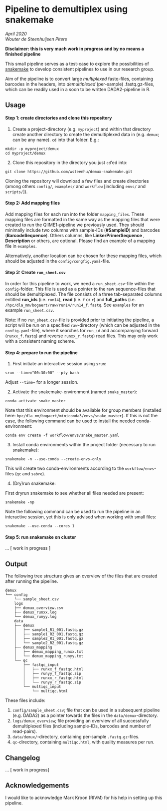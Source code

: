 # Pipeline to demultiplex using snakemake
_April 2020_  
_Wouter de Steenhuijsen Piters_

**Disclaimer: this is very much work in progress and by no means a finished pipeline**

This small pipeline serves as a test-case to explore the possibilities of [snakemake](https://academic.oup.com/bioinformatics/article/28/19/2520/290322) to develop consistent pipelines to use in our research group.

Aim of the pipeline is to convert large _multiplexed_ fastq-files, containing barcodes in the headers, into _demultiplexed_ (per-sample) .fastq.gz-files, which can be readily used in a soon to be written DADA2-pipeline in R.

## Usage

#### Step 1: create directories and clone this repository

1. Create a project-directory (e.g. `myproject`) and within that directory create another directory to create the demultiplexed data in (e.g. `demux`; can be any name). `cd` into that folder. E.g.:

```
mkdir -p myproject/demux
cd myproject/demux
```

2. Clone this repository in the directory you just `cd`'ed into:

```{shell}
git clone https://github.com/wsteenhu/demux-snakemake.git
```

Cloning the repository will download a few files and create directories (among others `config/`, `examples/` and `workflow` [including `envs/` and `scripts/`]).

#### Step 2: Add mapping files

Add mapping files for each run into the folder `mapping_files`. These mapping files are formatted in the same way as the mapping files that were created to run the QIIME1-pipeline we previously used. They should minimally include two columns with sample-IDs (**#SampleID**) and barcodes (**BarcodeSequence**). Others columns, like **LinkerPrimerSequence** , **Description** or others, are optional. Please find an example of a mapping file in `examples`.

Alternatively, another location can be chosen for these mapping files, which should be adjusted in the `config/congfig.yaml`-file.

#### Step 3: Create `run_sheet.csv`

In order for this pipeline to work, we need a `run_sheet.csv`-file within the `config`-folder. This file is used as a pointer to the raw sequence-files that should be demultiplexed.
The file consists of a three tab-separated columns entitled **run_ids** (i.e. `run14`), **read** (i.e. `f` or `r`) and **full_paths** (i.e. `/hpc/dla_mm/bogaert/raw/run14/run14_f.fastq`. See `examples` for an example `run_sheet.csv`. 

Note: if no `run_sheet.csv`-file is provided prior to initiating the pipeline, a script will be run on a specified `raw`-directory (which can be adjusted in the `config.yaml`-file), where it searches for `run_id` and accompanying forward (`runxx_f.fastq`) and reverse `runxx_r.fastq`) read files. This may only work with a consistent naming scheme.

#### Step 4: prepare to run the pipeline

1. First initiate an interactive session using `srun`:
```
srun --time="00:30:00" --pty bash
```

Adjust `--time=` for a longer session.

2. Activate the snakemake-environment (named `snake_master`):
```
conda activate snake_master
```

Note that this environment should be available for group members (installed here: `hpc/dla_mm/bogaert/miniconda3/envs/snake_master`). 
If this is not the case, the following command can be used to install the needed conda-environment:

```
conda env create -f workflow/envs/snake_master.yaml
```

3. Install conda environments within the project folder (necessary to run snakemake):

```
snakemake -n --use-conda --create-envs-only
```

This will create two conda-environments according to the `workflow/envs`-files (`qc` and `sabre`).

4. (Dry)run snakemake:

First dryrun snakemake to see whether all files needed are present:

```
snakemake -np
```

Note the following command can be used to run the pipeline in an interactive session, yet this is only advised when working with small files:

```
snakemake --use-conda --cores 1
```

#### Step 5: run snakemake on cluster

... [ work in progress ]

## Output

The following tree structure gives an overview of the files that are created after running the pipeline.

```
demux
└── config
    └── sample_sheet.csv
    logs
    ├── demux_overview.csv
    ├── demux_runxx.log
    └── demux_runyy.log
    data
    ├── demux
    │   ├── sample1_R1_001.fastq.gz
    │   ├── sample1_R2_001.fastq.gz
    │   ├── sample2_R1_001.fastq.gz
    │   └── sample2_R2_001.fastq.gz
    ├── demux_mapping
    │   ├── demux_mapping_runxx.txt
    │   └── demux_mapping_runyy.txt
    └── qc
        ├── fastqc_input
        │   ├── runxx_f_fastqc.html
        │   ├── runyy_f_fastqc.zip
        │   ├── runxx_r_fastqc.html
        │   └── runyy_r_fastqc.zip
        └── multiqc_input
            └── multiqc.html
```

These files include:
1. `config/sample_sheet.csv`; file that can be used in a subsequent pipeline (e.g. DADA2) as a pointer towards the files in the `data/demux`-directory.
2. `logs/demux_overview`; file providing an overview of all successfully demultiplexed files (including sample-IDs, barcodes and number of read-pairs).
3. `data/demux/`-directory, containing per-sample `.fastq.gz`-files.
4. `qc`-directory, containing `multiqc.html`, with quality measures per run.

## Changelog

... [ work in progress]

## Acknowledgements

I would like to acknowledge Mark Kroon (RIVM) for his help in setting up this pipeline.

